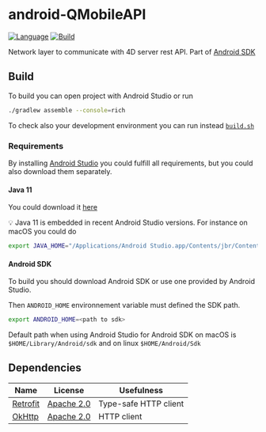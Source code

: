 # android-QMobileAPI

[![Language](http://img.shields.io/badge/language-kotlin-purple.svg?style=flat)](https://developer.android.com/kotlin)
[![Build](https://github.com/4d/android-QMobileAPI/actions/workflows/build.yml/badge.svg)](https://github.com/4d/android-QMobileAPI/actions/workflows/build.yml)

Network layer to communicate with 4D server rest API. Part of [Android SDK](https://github.com/4d/android-SDK)

## Build

To build you can open project with Android Studio or run

```bash
./gradlew assemble --console=rich
```

To check also your development environment you can run instead [`build.sh`](build.sh)

### Requirements

By installing [Android Studio](https://developer.android.com/) you could fulfill all requirements, but you could also download them separately.

#### Java 11

You could download it [here](https://www.oracle.com/java/technologies/downloads/)

💡 Java 11 is embedded in recent Android Studio versions. For instance on macOS you could do 

```bash
export JAVA_HOME="/Applications/Android Studio.app/Contents/jbr/Contents/Home"
```

#### Android SDK

To build you should download Android SDK or use one provided by Android Studio.

Then `ANDROID_HOME` environnement variable must defined the SDK path.

```bash
export ANDROID_HOME=<path to sdk>
```

Default path when using Android Studio for Android SDK on macOS is `$HOME/Library/Android/sdk` and on linux `$HOME/Android/Sdk`

## Dependencies

| Name | License | Usefulness |
|-|-|-|
| [Retrofit](https://github.com/square/retrofit) | [Apache 2.0](https://github.com/square/retrofit/blob/master/LICENSE.txt) | Type-safe HTTP client |
| [OkHttp](https://github.com/square/okhttp) | [Apache 2.0](https://github.com/square/okhttp/blob/master/LICENSE.txt) | HTTP client |
